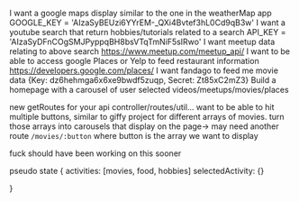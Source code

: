 I want a google maps display similar to the one in the weatherMap app GOOGLE_KEY = 'AIzaSyBEUzi6YYrEM-_QXi4Bvtef3hL0Cd9qB3w'
I want a youtube search that return hobbies/tutorials related to a search API_KEY = 'AIzaSyDFnCOgSMJPyppqBH8bsVTqTmNiF5sIRwo'
I want meetup data relating to above search <https://www.meetup.com/meetup_api/>
I want to be able to access google Places or Yelp to feed restaurant information <https://developers.google.com/places/>
I want fandago to feed me movie data {Key: dz6hehmga6x6xe9bwdf5zuqp, Secret: Zt85xC2mZ3}
Build a homepage with a carousel of user selected videos/meetups/movies/places


new getRoutes for your api controller/routes/util... want to be able to hit multiple buttons, similar to giffy project for different arrays of movies. turn those arrays into carousels that display on the page-> may need another route `/movies/:button` where button is the array we want to display

fuck should have been working on this sooner

pseudo state {
    activities: [movies, food, hobbies]
    selectedActivity: {}

}